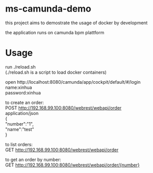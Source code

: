 # ms-camunda-demo
this project aims to demostrate the usage of docker by development 

the application runs on camunda bpm plattform

# Usage
run ./reload.sh<br/>
(./reload.sh is a script to load docker containers)<br/>

open http://localhost:8080/camunda/app/cockpit/default/#/login<br/>
name:xinhua<br/>
password:xinhua<br/>

to create an order:<br/>
POST  http://192.168.99.100:8080/webrest/webapi/order<br/>
application/json<br/>
{<br/>
 "number":"1",<br/>
 "name":"test"<br/>
}<br/>

to list orders:<br/>
GET http://192.168.99.100:8080/webrest/webapi/order<br/>

to get an order by number:<br/>
GET http://192.168.99.100:8080/webrest/webapi/order/{number}<br/>
